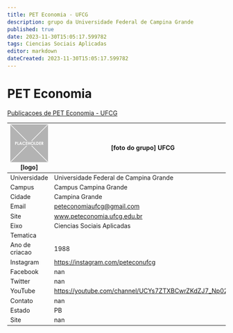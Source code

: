 ```yaml
---
title: PET Economia - UFCG
description: grupo da Universidade Federal de Campina Grande
published: true
date: 2023-11-30T15:05:17.599782
tags: Ciencias Sociais Aplicadas
editor: markdown
dateCreated: 2023-11-30T15:05:17.599782
---
```


# PET Economia

[Publicacoes de PET Economia - UFCG](/atividade/138PETEconomiaUFCG/feed)

| ![placeholder.png](/placeholder.png) [logo] | [foto do grupo] UFCG         |
| ------------------------------------------- | ------------------------------------------------- |
| Universidade                                | Universidade Federal de Campina Grande      |
| Campus                                      | Campus Campina Grande            |
| Cidade                                      | Campina Grande             |
| Email                                       | peteconomiaufcg@gmail.com             |
| Site                                        | www.peteconomia.ufcg.edu.br              |
| Eixo                                        | Ciencias Sociais Aplicadas              |
| Tematica                                    |           |
| Ano de criacao                              | 1988        |
| Instagram                                   | https://instagram.com/peteconufcg         |
| Facebook                                    | nan          |
| Twitter                                     | nan           |
| YouTube                                     | https://youtube.com/channel/UCYs7ZTXBCwrZKdZJ7_Np02g           |
| Contato                                     | nan         |
| Estado                                      |  PB            |
| Site                                        | nan |
